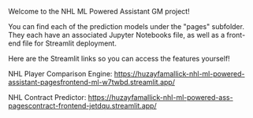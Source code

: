Welcome to the NHL ML Powered Assistant GM project!

You can find each of the prediction models under the "pages" subfolder. They each have an associated Jupyter Notebooks file, as well as a front-end file for Streamlit deployment.

Here are the Streamlit links so you can access the features yourself!

NHL Player Comparison Engine: https://huzayfamallick-nhl-ml-powered-assistant-pagesfrontend-ml-w7twbd.streamlit.app/

NHL Contract Predictor: https://huzayfamallick-nhl-ml-powered-ass-pagescontract-frontend-jetdqu.streamlit.app/
